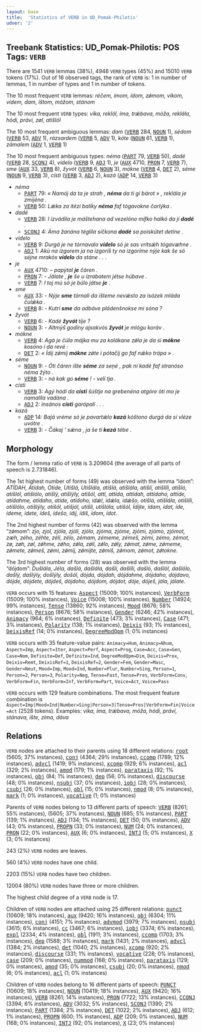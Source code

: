 ```yaml
---
layout: base
title:  'Statistics of VERB in UD_Pomak-Philotis'
udver: '2'
---
```


## Treebank Statistics: UD_Pomak-Philotis: POS Tags: `VERB`

There are 1541 `VERB` lemmas (38%), 4946 `VERB` types (45%) and 15010 `VERB` tokens (17%).
Out of 16 observed tags, the rank of `VERB` is: 1 in number of lemmas, 1 in number of types and 1 in number of tokens.

The 10 most frequent `VERB` lemmas: <em>réčem, ímom, ídom, zǿmom, víkom, vídem, dam, íštom, móžom, stánom</em>

The 10 most frequent `VERB` types:  <em>víka, reklól, íma, trǽbava, móža, reklála, hódi, právi, zøl, atišlól</em>

The 10 most frequent ambiguous lemmas: <em>dam</em> (<tt><a href="qpm_philotis-pos-VERB.html">VERB</a></tt> 284, <tt><a href="qpm_philotis-pos-NOUN.html">NOUN</a></tt> 1), <em>sédom</em> (<tt><a href="qpm_philotis-pos-VERB.html">VERB</a></tt> 53, <tt><a href="qpm_philotis-pos-ADV.html">ADV</a></tt> 1), <em>rázsardem</em> (<tt><a href="qpm_philotis-pos-VERB.html">VERB</a></tt> 5, <tt><a href="qpm_philotis-pos-ADV.html">ADV</a></tt> 1), <em>kóte</em> (<tt><a href="qpm_philotis-pos-NOUN.html">NOUN</a></tt> 61, <tt><a href="qpm_philotis-pos-VERB.html">VERB</a></tt> 1), <em>zámalem</em> (<tt><a href="qpm_philotis-pos-ADV.html">ADV</a></tt> 1, <tt><a href="qpm_philotis-pos-VERB.html">VERB</a></tt> 1)

The 10 most frequent ambiguous types:  <em>néma</em> (<tt><a href="qpm_philotis-pos-PART.html">PART</a></tt> 79, <tt><a href="qpm_philotis-pos-VERB.html">VERB</a></tt> 50), <em>dadé</em> (<tt><a href="qpm_philotis-pos-VERB.html">VERB</a></tt> 28, <tt><a href="qpm_philotis-pos-SCONJ.html">SCONJ</a></tt> 4), <em>vídelo</em> (<tt><a href="qpm_philotis-pos-VERB.html">VERB</a></tt> 9, <tt><a href="qpm_philotis-pos-ADJ.html">ADJ</a></tt> 1), <em>je</em> (<tt><a href="qpm_philotis-pos-AUX.html">AUX</a></tt> 4710, <tt><a href="qpm_philotis-pos-PRON.html">PRON</a></tt> 7, <tt><a href="qpm_philotis-pos-VERB.html">VERB</a></tt> 7), <em>sme</em> (<tt><a href="qpm_philotis-pos-AUX.html">AUX</a></tt> 33, <tt><a href="qpm_philotis-pos-VERB.html">VERB</a></tt> 8), <em>žyvót</em> (<tt><a href="qpm_philotis-pos-VERB.html">VERB</a></tt> 6, <tt><a href="qpm_philotis-pos-NOUN.html">NOUN</a></tt> 3), <em>mókne</em> (<tt><a href="qpm_philotis-pos-VERB.html">VERB</a></tt> 4, <tt><a href="qpm_philotis-pos-DET.html">DET</a></tt> 2), <em>séme</em> (<tt><a href="qpm_philotis-pos-NOUN.html">NOUN</a></tt> 9, <tt><a href="qpm_philotis-pos-VERB.html">VERB</a></tt> 3), <em>císti</em> (<tt><a href="qpm_philotis-pos-VERB.html">VERB</a></tt> 3, <tt><a href="qpm_philotis-pos-ADJ.html">ADJ</a></tt> 2), <em>kazá</em> (<tt><a href="qpm_philotis-pos-ADP.html">ADP</a></tt> 14, <tt><a href="qpm_philotis-pos-VERB.html">VERB</a></tt> 3)


* <em>néma</em>
  * <tt><a href="qpm_philotis-pos-PART.html">PART</a></tt> 79: <em>« Namój da ta je strah , <b>néma</b> da tí gi bárot » , reklála je zmijéna .</em>
  * <tt><a href="qpm_philotis-pos-VERB.html">VERB</a></tt> 50: <em>Lǽka za itézi balíky <b>néma</b> faf tógavokne čarlýka .</em>
* <em>dadé</em>
  * <tt><a href="qpm_philotis-pos-VERB.html">VERB</a></tt> 28: <em>I izvádila je máštehana ad vezelóno mífko halkó da jí <b>dadé</b> .</em>
  * <tt><a href="qpm_philotis-pos-SCONJ.html">SCONJ</a></tt> 4: <em>Áma žanána téglila síčkona <b>dadé</b> sa poiskútet detíne .</em>
* <em>vídelo</em>
  * <tt><a href="qpm_philotis-pos-VERB.html">VERB</a></tt> 9: <em>Durgá je ne tórnavalo <b>vídelo</b> só je sas vritsǽh tógavæhne .</em>
  * <tt><a href="qpm_philotis-pos-ADJ.html">ADJ</a></tt> 1: <em>Akú na ízgorem ja na izgoríš ty na izgoríme nýje kak še só séjne mrakós <b>vídelo</b> da stáne . . .</em>
* <em>je</em>
  * <tt><a href="qpm_philotis-pos-AUX.html">AUX</a></tt> 4710: <em>– papýtal <b>je</b> čáren .</em>
  * <tt><a href="qpm_philotis-pos-PRON.html">PRON</a></tt> 7: <em>- Jálate , <b>je</b> še u ízrabatem jétse húbave .</em>
  * <tt><a href="qpm_philotis-pos-VERB.html">VERB</a></tt> 7: <em>I toj mú só je búlo játse <b>je</b> .</em>
* <em>sme</em>
  * <tt><a href="qpm_philotis-pos-AUX.html">AUX</a></tt> 33: <em>- Nýje <b>sme</b> tórnali da íšteme nevǽsto za isózek mláda čulǽka .</em>
  * <tt><a href="qpm_philotis-pos-VERB.html">VERB</a></tt> 8: <em>- Kutrí <b>sme</b> da adbáve pládenšnokse mi sóna ?</em>
* <em>žyvót</em>
  * <tt><a href="qpm_philotis-pos-VERB.html">VERB</a></tt> 6: <em>- Kadé <b>žyvót</b> tíje ?</em>
  * <tt><a href="qpm_philotis-pos-NOUN.html">NOUN</a></tt> 3: <em>- Altmýš godíny ajsakvós <b>žyvót</b> je mlógu koráv .</em>
* <em>mókne</em>
  * <tt><a href="qpm_philotis-pos-VERB.html">VERB</a></tt> 4: <em>Agá je čúla májka mu za kolákane zǿla je da sí <b>mókne</b> kosóno i da revé :</em>
  * <tt><a href="qpm_philotis-pos-DET.html">DET</a></tt> 2: <em>« Ídij zǿmij <b>mókne</b> zǿte i pótačij go faf nǽko trápa » .</em>
* <em>séme</em>
  * <tt><a href="qpm_philotis-pos-NOUN.html">NOUN</a></tt> 9: <em>- Óti čáren íšte <b>séme</b> za seņé , pak ní kadé faf stranóso néma žýto .</em>
  * <tt><a href="qpm_philotis-pos-VERB.html">VERB</a></tt> 3: <em>- ná kak go <b>séme</b> ! - velí tja .</em>
* <em>císti</em>
  * <tt><a href="qpm_philotis-pos-VERB.html">VERB</a></tt> 3: <em>Agý hódi da <b>císti</b> šúštje na grebenéna atgóre óti mo je namalíla vadána .</em>
  * <tt><a href="qpm_philotis-pos-ADJ.html">ADJ</a></tt> 2: <em>insános <b>císti</b> garópali . . .</em>
* <em>kazá</em>
  * <tt><a href="qpm_philotis-pos-ADP.html">ADP</a></tt> 14: <em>Bajá vréme só je pavartǽlo <b>kazá</b> kóštono durgá da sí vléze uvótre .</em>
  * <tt><a href="qpm_philotis-pos-VERB.html">VERB</a></tt> 3: <em>- Čákaj ' sǽna , ja še tí <b>kazá</b> tébe .</em>

## Morphology

The form / lemma ratio of `VERB` is 3.209604 (the average of all parts of speech is 2.731846).

The 1st highest number of forms (49) was observed with the lemma “ídom”: <em>ATÍDAH, Atídah, Otíde, Utišlá, Utišlála, atišlá, atišlála, atišlí, atišlíli, atišló, atišlól, atišlólo, atišlý, atišlýly, atišól, attí, attída, attídah, attídaho, attíde, atídahme, atídaho, atíde, atídoho, idǽl, idǽla, idǽšo, otišlá, otišlála, otišlíli, otišlólo, otišlýly, otišól, utišjól, utišlí, utišlóla, utišól, Ídijte, ídam, ídat, íde, ídeme, ídete, ídeš, ídešo, ídij, ídiš, ídom, ídot</em>.

The 2nd highest number of forms (42) was observed with the lemma “zǿmom”: <em>zjo, zjol, zjóla, zjóli, zjólo, zjóma, zjóme, zjómi, zjómo, zjómot, zæh, zého, zéhte, zéli, zélo, zémam, zémeme, zémeš, zémi, zémo, zémot, zø, zøh, zøl, zǿhme, zǿho, zǿla, zǿli, zǿlo, zǿly, zǿmat, zǿme, zǿmeme, zǿmete, zǿmeš, zǿmi, zǿmij, zǿmijte, zǿmiš, zǿmom, zǿmot, zǿtokne</em>.

The 3rd highest number of forms (28) was observed with the lemma “dójdom”: <em>Dušlála, Jéla, dašlá, dašlála, dašlí, dašlíli, dašló, dašlól, dašlólo, dašlý, dašlýly, došlýly, došól, dójda, dójdah, dójdahme, dójdaho, dójdavo, dójde, dójdete, dójdeš, dójdoho, dójdom, dójdot, dóje, dóješ, jála, jálate</em>.

`VERB` occurs with 15 features: <tt><a href="qpm_philotis-feat-Aspect.html">Aspect</a></tt> (15009; 100% instances), <tt><a href="qpm_philotis-feat-VerbForm.html">VerbForm</a></tt> (15009; 100% instances), <tt><a href="qpm_philotis-feat-Voice.html">Voice</a></tt> (15008; 100% instances), <tt><a href="qpm_philotis-feat-Number.html">Number</a></tt> (14924; 99% instances), <tt><a href="qpm_philotis-feat-Tense.html">Tense</a></tt> (13860; 92% instances), <tt><a href="qpm_philotis-feat-Mood.html">Mood</a></tt> (8676; 58% instances), <tt><a href="qpm_philotis-feat-Person.html">Person</a></tt> (8676; 58% instances), <tt><a href="qpm_philotis-feat-Gender.html">Gender</a></tt> (6246; 42% instances), <tt><a href="qpm_philotis-feat-Animacy.html">Animacy</a></tt> (964; 6% instances), <tt><a href="qpm_philotis-feat-Definite.html">Definite</a></tt> (473; 3% instances), <tt><a href="qpm_philotis-feat-Case.html">Case</a></tt> (471; 3% instances), <tt><a href="qpm_philotis-feat-Polarity.html">Polarity</a></tt> (138; 1% instances), <tt><a href="qpm_philotis-feat-Deixis.html">Deixis</a></tt> (93; 1% instances), <tt><a href="qpm_philotis-feat-DeixisRef.html">DeixisRef</a></tt> (14; 0% instances), <tt><a href="qpm_philotis-feat-DegreeModQpm.html">DegreeModQpm</a></tt> (1; 0% instances)

`VERB` occurs with 35 feature-value pairs: `Animacy=Hum`, `Animacy=Nhum`, `Aspect=Imp`, `Aspect=Iter`, `Aspect=Perf`, `Aspect=Prog`, `Case=Acc`, `Case=Gen`, `Case=Nom`, `Definite=Def`, `Definite=Ind`, `DegreeModQpm=Dim`, `Deixis=Prox`, `Deixis=Remt`, `DeixisRef=1`, `DeixisRef=2`, `Gender=Fem`, `Gender=Masc`, `Gender=Neut`, `Mood=Imp`, `Mood=Ind`, `Number=Plur`, `Number=Sing`, `Person=1`, `Person=2`, `Person=3`, `Polarity=Neg`, `Tense=Past`, `Tense=Pres`, `VerbForm=Conv`, `VerbForm=Fin`, `VerbForm=Inf`, `VerbForm=Part`, `Voice=Act`, `Voice=Pass`

`VERB` occurs with 129 feature combinations.
The most frequent feature combination is `Aspect=Imp|Mood=Ind|Number=Sing|Person=3|Tense=Pres|VerbForm=Fin|Voice=Act` (2528 tokens).
Examples: <em>víka, íma, trǽbava, móža, hódi, právi, stánava, íšte, zíma, dáva</em>


## Relations

`VERB` nodes are attached to their parents using 18 different relations: <tt><a href="qpm_philotis-dep-root.html">root</a></tt> (5605; 37% instances), <tt><a href="qpm_philotis-dep-conj.html">conj</a></tt> (4364; 29% instances), <tt><a href="qpm_philotis-dep-ccomp.html">ccomp</a></tt> (1789; 12% instances), <tt><a href="qpm_philotis-dep-advcl.html">advcl</a></tt> (1419; 9% instances), <tt><a href="qpm_philotis-dep-xcomp.html">xcomp</a></tt> (929; 6% instances), <tt><a href="qpm_philotis-dep-acl.html">acl</a></tt> (329; 2% instances), <tt><a href="qpm_philotis-dep-amod.html">amod</a></tt> (179; 1% instances), <tt><a href="qpm_philotis-dep-parataxis.html">parataxis</a></tt> (92; 1% instances), <tt><a href="qpm_philotis-dep-obj.html">obj</a></tt> (84; 1% instances), <tt><a href="qpm_philotis-dep-dep.html">dep</a></tt> (56; 0% instances), <tt><a href="qpm_philotis-dep-discourse.html">discourse</a></tt> (48; 0% instances), <tt><a href="qpm_philotis-dep-nsubj.html">nsubj</a></tt> (37; 0% instances), <tt><a href="qpm_philotis-dep-iobj.html">iobj</a></tt> (28; 0% instances), <tt><a href="qpm_philotis-dep-csubj.html">csubj</a></tt> (26; 0% instances), <tt><a href="qpm_philotis-dep-obl.html">obl</a></tt> (15; 0% instances), <tt><a href="qpm_philotis-dep-nmod.html">nmod</a></tt> (8; 0% instances), <tt><a href="qpm_philotis-dep-mark.html">mark</a></tt> (1; 0% instances), <tt><a href="qpm_philotis-dep-vocative.html">vocative</a></tt> (1; 0% instances)

Parents of `VERB` nodes belong to 13 different parts of speech: <tt><a href="qpm_philotis-pos-VERB.html">VERB</a></tt> (8261; 55% instances),  (5605; 37% instances), <tt><a href="qpm_philotis-pos-NOUN.html">NOUN</a></tt> (685; 5% instances), <tt><a href="qpm_philotis-pos-PART.html">PART</a></tt> (139; 1% instances), <tt><a href="qpm_philotis-pos-ADJ.html">ADJ</a></tt> (134; 1% instances), <tt><a href="qpm_philotis-pos-DET.html">DET</a></tt> (50; 0% instances), <tt><a href="qpm_philotis-pos-ADV.html">ADV</a></tt> (43; 0% instances), <tt><a href="qpm_philotis-pos-PROPN.html">PROPN</a></tt> (33; 0% instances), <tt><a href="qpm_philotis-pos-NUM.html">NUM</a></tt> (24; 0% instances), <tt><a href="qpm_philotis-pos-PRON.html">PRON</a></tt> (22; 0% instances), <tt><a href="qpm_philotis-pos-AUX.html">AUX</a></tt> (6; 0% instances), <tt><a href="qpm_philotis-pos-INTJ.html">INTJ</a></tt> (5; 0% instances), <tt><a href="qpm_philotis-pos-X.html">X</a></tt> (3; 0% instances)

243 (2%) `VERB` nodes are leaves.

560 (4%) `VERB` nodes have one child.

2203 (15%) `VERB` nodes have two children.

12004 (80%) `VERB` nodes have three or more children.

The highest child degree of a `VERB` node is 17.

Children of `VERB` nodes are attached using 25 different relations: <tt><a href="qpm_philotis-dep-punct.html">punct</a></tt> (10609; 18% instances), <tt><a href="qpm_philotis-dep-aux.html">aux</a></tt> (9420; 16% instances), <tt><a href="qpm_philotis-dep-obj.html">obj</a></tt> (6304; 11% instances), <tt><a href="qpm_philotis-dep-conj.html">conj</a></tt> (4151; 7% instances), <tt><a href="qpm_philotis-dep-advmod.html">advmod</a></tt> (3979; 7% instances), <tt><a href="qpm_philotis-dep-nsubj.html">nsubj</a></tt> (3615; 6% instances), <tt><a href="qpm_philotis-dep-cc.html">cc</a></tt> (3467; 6% instances), <tt><a href="qpm_philotis-dep-iobj.html">iobj</a></tt> (3374; 6% instances), <tt><a href="qpm_philotis-dep-expl.html">expl</a></tt> (2334; 4% instances), <tt><a href="qpm_philotis-dep-obl.html">obl</a></tt> (1911; 3% instances), <tt><a href="qpm_philotis-dep-ccomp.html">ccomp</a></tt> (1703; 3% instances), <tt><a href="qpm_philotis-dep-dep.html">dep</a></tt> (1588; 3% instances), <tt><a href="qpm_philotis-dep-mark.html">mark</a></tt> (1431; 2% instances), <tt><a href="qpm_philotis-dep-advcl.html">advcl</a></tt> (1384; 2% instances), <tt><a href="qpm_philotis-dep-det.html">det</a></tt> (1040; 2% instances), <tt><a href="qpm_philotis-dep-xcomp.html">xcomp</a></tt> (920; 2% instances), <tt><a href="qpm_philotis-dep-discourse.html">discourse</a></tt> (331; 1% instances), <tt><a href="qpm_philotis-dep-vocative.html">vocative</a></tt> (228; 0% instances), <tt><a href="qpm_philotis-dep-case.html">case</a></tt> (209; 0% instances), <tt><a href="qpm_philotis-dep-nummod.html">nummod</a></tt> (168; 0% instances), <tt><a href="qpm_philotis-dep-parataxis.html">parataxis</a></tt> (129; 0% instances), <tt><a href="qpm_philotis-dep-amod.html">amod</a></tt> (35; 0% instances), <tt><a href="qpm_philotis-dep-csubj.html">csubj</a></tt> (20; 0% instances), <tt><a href="qpm_philotis-dep-nmod.html">nmod</a></tt> (6; 0% instances), <tt><a href="qpm_philotis-dep-acl.html">acl</a></tt> (1; 0% instances)

Children of `VERB` nodes belong to 16 different parts of speech: <tt><a href="qpm_philotis-pos-PUNCT.html">PUNCT</a></tt> (10609; 18% instances), <tt><a href="qpm_philotis-pos-NOUN.html">NOUN</a></tt> (10419; 18% instances), <tt><a href="qpm_philotis-pos-AUX.html">AUX</a></tt> (9420; 16% instances), <tt><a href="qpm_philotis-pos-VERB.html">VERB</a></tt> (8261; 14% instances), <tt><a href="qpm_philotis-pos-PRON.html">PRON</a></tt> (7722; 13% instances), <tt><a href="qpm_philotis-pos-CCONJ.html">CCONJ</a></tt> (3394; 6% instances), <tt><a href="qpm_philotis-pos-ADV.html">ADV</a></tt> (3032; 5% instances), <tt><a href="qpm_philotis-pos-SCONJ.html">SCONJ</a></tt> (1390; 2% instances), <tt><a href="qpm_philotis-pos-PART.html">PART</a></tt> (1384; 2% instances), <tt><a href="qpm_philotis-pos-DET.html">DET</a></tt> (1022; 2% instances), <tt><a href="qpm_philotis-pos-ADJ.html">ADJ</a></tt> (612; 1% instances), <tt><a href="qpm_philotis-pos-PROPN.html">PROPN</a></tt> (600; 1% instances), <tt><a href="qpm_philotis-pos-ADP.html">ADP</a></tt> (209; 0% instances), <tt><a href="qpm_philotis-pos-NUM.html">NUM</a></tt> (168; 0% instances), <tt><a href="qpm_philotis-pos-INTJ.html">INTJ</a></tt> (92; 0% instances), <tt><a href="qpm_philotis-pos-X.html">X</a></tt> (23; 0% instances)

